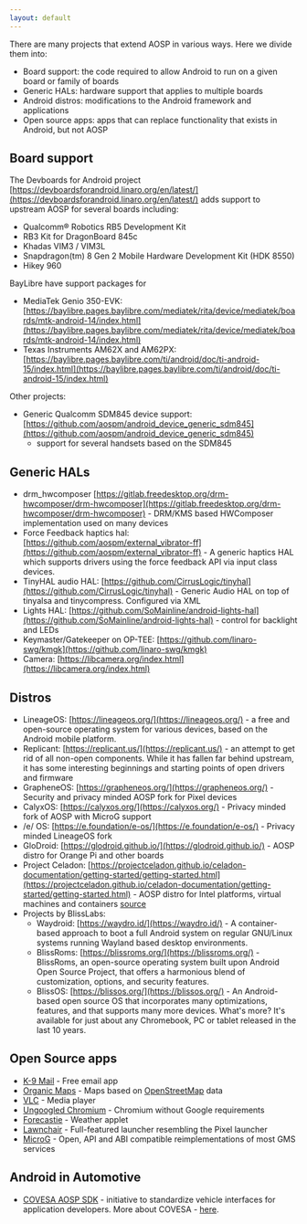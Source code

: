 ```yaml
---
layout: default
---
```


There are many projects that extend AOSP in various ways. Here we divide them into:

* Board support: the code required to allow Android to run on a given board or
  family of boards
* Generic HALs: hardware support that applies to multiple boards
* Android distros: modifications to the Android framework and applications
* Open source apps: apps that can replace functionality that exists in Android, but not AOSP


## Board support

The Devboards for Android project [https://devboardsforandroid.linaro.org/en/latest/](https://devboardsforandroid.linaro.org/en/latest/)
adds support to upstream AOSP for several boards including:

* Qualcomm® Robotics RB5 Development Kit
* RB3 Kit for DragonBoard 845c
* Khadas VIM3 / VIM3L
* Snapdragon(tm) 8 Gen 2 Mobile Hardware Development Kit (HDK 8550)
* Hikey 960

BayLibre have support packages for

* MediaTek Genio 350-EVK: [https://baylibre.pages.baylibre.com/mediatek/rita/device/mediatek/boards/mtk-android-14/index.html](https://baylibre.pages.baylibre.com/mediatek/rita/device/mediatek/boards/mtk-android-14/index.html)
* Texas Instruments AM62X and AM62PX: [https://baylibre.pages.baylibre.com/ti/android/doc/ti-android-15/index.html](https://baylibre.pages.baylibre.com/ti/android/doc/ti-android-15/index.html)

Other projects:

* Generic Qualcomm SDM845 device support: [https://github.com/aospm/android_device_generic_sdm845](https://github.com/aospm/android_device_generic_sdm845)
  - support for several handsets based on the SDM845

## Generic HALs

* drm_hwcomposer [https://gitlab.freedesktop.org/drm-hwcomposer/drm-hwcomposer](https://gitlab.freedesktop.org/drm-hwcomposer/drm-hwcomposer) - DRM/KMS based HWComposer implementation used on many devices
* Force Feedback haptics hal: [https://github.com/aospm/external_vibrator-ff](https://github.com/aospm/external_vibrator-ff) - A generic haptics HAL which supports drivers using the force feedback API via input class devices.
* TinyHAL audio HAL: [https://github.com/CirrusLogic/tinyhal](https://github.com/CirrusLogic/tinyhal) - Generic Audio HAL on top of tinyalsa and tinycompress. Configured via XML
* Lights HAL: [https://github.com/SoMainline/android-lights-hal](https://github.com/SoMainline/android-lights-hal) - control for backlight and LEDs
* Keymaster/Gatekeeper on OP-TEE: [https://github.com/linaro-swg/kmgk](https://github.com/linaro-swg/kmgk)
* Camera: [https://libcamera.org/index.html](https://libcamera.org/index.html)

## Distros

* LineageOS: [https://lineageos.org/](https://lineageos.org/) - a free and open-source operating system for various devices, based on the Android mobile platform.
* Replicant: [https://replicant.us/](https://replicant.us/) - an attempt to get rid of all non-open components. While it has fallen far behind upstream, it has some interesting beginnings and starting points of open drivers and firmware
* GrapheneOS: [https://grapheneos.org/](https://grapheneos.org/) - Security and privacy minded AOSP fork for Pixel devices
* CalyxOS: [https://calyxos.org/](https://calyxos.org/) - Privacy minded fork of AOSP with MicroG support
* /e/ OS: [https://e.foundation/e-os/](https://e.foundation/e-os/) - Privacy minded LineageOS fork
* GloDroid: [https://glodroid.github.io/](https://glodroid.github.io/) - AOSP distro for Orange Pi and other boards
* Project Celadon: [https://projectceladon.github.io/celadon-documentation/getting-started/getting-started.html](https://projectceladon.github.io/celadon-documentation/getting-started/getting-started.html) - AOSP distro for Intel platforms, virtual machines and containers [source](https://github.com/projectceladon)
* Projects by BlissLabs:
  * Waydroid: [https://waydro.id/](https://waydro.id/) - A container-based approach to boot a full Android system on regular GNU/Linux systems running Wayland based desktop environments.
  * BlissRoms: [https://blissroms.org/](https://blissroms.org/) - BlissRoms, an open-source operating system built upon Android Open Source Project, that offers a harmonious blend of customization, options, and security features.
  * BlissOS: [https://blissos.org/](https://blissos.org/) - An Android-based open source OS that incorporates many optimizations, features, and that supports many more devices. What's more? It's available for just about any Chromebook, PC or tablet released in the last 10 years.

## Open Source apps

* [K-9 Mail](https://k9mail.app) - Free email app
* [Organic Maps](https://organicmaps.app) - Maps based on [OpenStreetMap](https://openstreetmap.org/) data
* [VLC](https://www.videolan.org/vlc/download-android.html) - Media player
* [Ungoogled Chromium](https://github.com/ungoogled-software/ungoogled-chromium) - Chromium without Google requirements
* [Forecastie](https://github.com/martykan/forecastie) - Weather applet
* [Lawnchair](https://lawnchair.app/) - Full-featured launcher resembling the Pixel launcher
* [MicroG](https://microg.org/) - Open, API and ABI compatible reimplementations of most GMS services
 
## Android in Automotive

* [COVESA AOSP SDK](https://github.com/COVESA/covesa-aosp-sdk) - initiative to standardize vehicle interfaces for application developers. More about COVESA - [here](https://wiki.covesa.global/display/WIK4/Automotive+AOSP+App+Framework+Standardization+Expert+Group).
